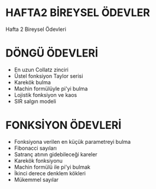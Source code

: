# HAFTA2 BİREYSEL ÖDEVLER
 Hafta 2 Bireysel Ödevleri 

# DÖNGÜ ÖDEVLERİ
<ul>
	<li>En uzun Collatz zinciri</li>
	<li>Üstel fonksiyon Taylor serisi</li>
	<li>Karekök bulma</li>
	<li>Machin formülüyle pi'yi bulma</li>
	<li>Lojistik fonksiyon ve kaos</li>
	<li>SIR salgın modeli</li>
</ul>

# FONKSİYON ÖDEVLERİ
<ul>
	<li>Fonksiyona verilen en küçük parametreyi bulma</li>
	<li>Fibonacci sayıları</li>
	<li>Satranç atının gidebileceği kareler</li>
	<li>Karekök fonksiyonu</li>
	<li>Machin formülü ile pi'yi bulmak</li>
	<li>İkinci derece denklem kökleri</li>
	<li>Mükemmel sayılar</li>
</ul>
